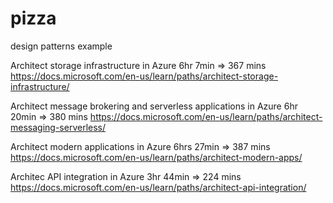 # pizza
design patterns example

Architect storage infrastructure in Azure
6hr 7min => 367 mins
https://docs.microsoft.com/en-us/learn/paths/architect-storage-infrastructure/

Architect message brokering and serverless applications in Azure
6hr 20min => 380 mins
https://docs.microsoft.com/en-us/learn/paths/architect-messaging-serverless/

Architect modern applications in Azure
6hrs 27min => 387 mins
https://docs.microsoft.com/en-us/learn/paths/architect-modern-apps/

Architec API integration in Azure
3hr 44min => 224 mins
https://docs.microsoft.com/en-us/learn/paths/architect-api-integration/
